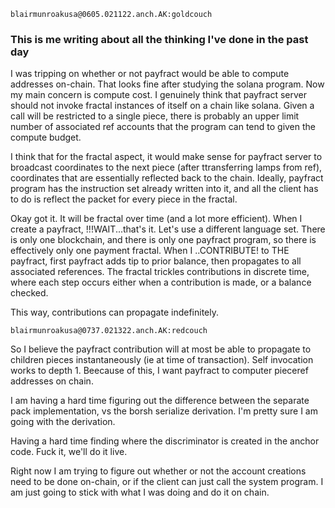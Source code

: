 ```
blairmunroakusa@0605.021122.anch.AK:goldcouch
```

### This is me writing about all the thinking I've done in the past day

I was tripping on whether or not payfract would be able to compute addresses on-chain. That looks fine after studying the solana program. Now my main concern is compute cost. I genuinely think that payfract server should not invoke fractal instances of itself on a chain like solana. Given a call will be restricted to a single piece, there is probably an upper limit number of associated ref accounts that the program can tend to given the compute budget.

I think that for the fractal aspect, it would make sense for payfract server to broadcast coordinates to the next piece (after ttransferring lamps from ref), coordinates that are essentially reflected back to the chain. Ideally, payfract program has the instruction set already written into it, and all the client has to do is reflect the packet for every piece in the fractal.

Okay got it. It will be fractal over time (and a lot more efficient). When I create a payfract, !!!WAIT...that's it. Let's use a different language set. There is only one blockchain, and there is only one payfract program, so there is effectively only one payment fractal. When I ..CONTRIBUTE! to THE payfract, first payfract adds tip to prior balance, then propagates to all associated references. The fractal trickles contributions in discrete time, where each step occurs either when a contribution is made, or a balance checked.

This way, contributions can propagate indefinitely.

```
blairmunroakusa@0737.021322.anch.AK:redcouch
```
So I believe the payfract contribution will at most be able to propagate to children pieces instantaneously (ie at time of transaction). Self invocation works to depth 1. Beecause of this, I want payfract to computer pieceref addresses on chain.

I am having a hard time figuring out the difference between the separate pack implementation, vs the borsh serialize derivation. I'm pretty sure I am going with the derivation.

Having a hard time finding where the discriminator is created in the anchor code. Fuck it, we'll do it live.

Right now I am trying to figure out whether or not the account creations need to be done on-chain, or if the client can just call the system program. I am just going to stick with what I was doing and do it on chain.








